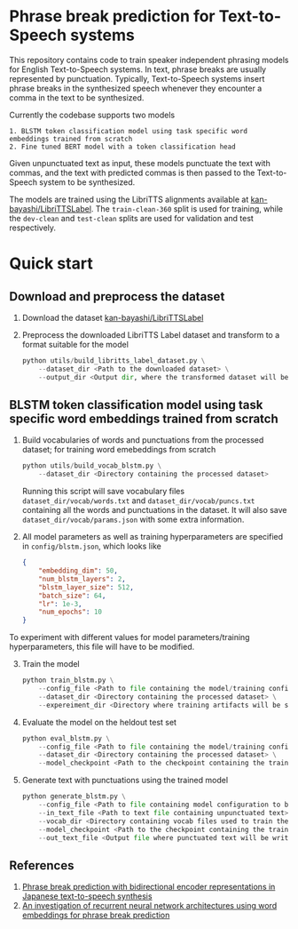 # Phrase break prediction for Text-to-Speech systems

This repository contains code to train speaker independent phrasing models for English Text-to-Speech systems. In text, phrase breaks are usually represented by punctuation. Typically, Text-to-Speech systems insert phrase breaks in the synthesized speech whenever they encounter a comma in the text to be synthesized.

Currently the codebase supports two models

    1. BLSTM token classification model using task specific word embeddings trained from scratch
    2. Fine tuned BERT model with a token classification head

Given unpunctuated text as input, these models punctuate the text with commas, and the text with predicted commas is then passed to the Text-to-Speech system to be synthesized.

The models are trained using the LibriTTS alignments available at [kan-bayashi/LibriTTSLabel](https://github.com/kan-bayashi/LibriTTSLabel). The `train-clean-360` split is used for training, while the `dev-clean` and `test-clean` splits are used for validation and test respectively.

# Quick start
## Download and preprocess the dataset
1. Download the dataset [kan-bayashi/LibriTTSLabel](https://github.com/kan-bayashi/LibriTTSLabel)

2. Preprocess the downloaded LibriTTS Label dataset and transform to a format suitable for the model

    ```python
    python utils/build_libritts_label_dataset.py \
        --dataset_dir <Path to the downloaded dataset> \
        --output_dir <Output dir, where the transformed dataset will be written>
    ```
## BLSTM token classification model using task specific word embeddings trained from scratch
1. Build vocabularies of words and punctuations from the processed dataset; for training word emebeddings from scratch

    ```python
    python utils/build_vocab_blstm.py \
        --dataset_dir <Directory containing the processed dataset>
    ```

    Running this script will save vocabulary files `dataset_dir/vocab/words.txt` and `dataset_dir/vocab/puncs.txt` containing all the words and punctuations in the dataset. It will also save `dataset_dir/vocab/params.json` with some extra information.

2. All model parameters as well as training hyperparameters are specified in `config/blstm.json`, which looks like

    ```json
    {
        "embedding_dim": 50,
        "num_blstm_layers": 2,
        "blstm_layer_size": 512,
        "batch_size": 64,
        "lr": 1e-3,
        "num_epochs": 10
    }
    ```
  To experiment with different values for model parameters/training hyperparameters, this file will have to be modified.

3. Train the model

    ```python
    python train_blstm.py \
        --config_file <Path to file containing the model/training configuration to be loaded> \
        --dataset_dir <Directory containing the processed dataset> \
        --expereiment_dir <Directory where training artifacts will be saved>
    ```

4. Evaluate the model on the heldout test set

    ```python
    python eval_blstm.py \
        --config_file <Path to file containing the model/training configuration to be loaded> \
        --dataset_dir <Directory containing the processed dataset> \
        --model_checkpoint <Path to the checkpoint containing the trained model to be used for eval>
    ```

5. Generate text with punctuations using the trained model

    ```python
    python generate_blstm.py \
        --config_file <Path to file containing model configuration to be loaded> \
        --in_text_file <Path to text file containing unpunctuated text> \
        --vocab_dir <Directory containing vocab files used to train the model> \
        --model_checkpoint <Path to the checkpoint containing the trained model to be used for generation> \
        --out_text_file <Output file where punctuated text will be written>    
    ```
## References
1. [Phrase break prediction with bidirectional encoder representations in Japanese text-to-speech synthesis](https://arxiv.org/pdf/2104.12395.pdf)
2. [An investigation of recurrent neural network architectures using word embeddings for phrase break prediction](https://www.isca-speech.org/archive_v0/Interspeech_2016/pdfs/0885.PDF)
